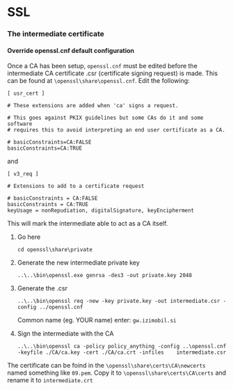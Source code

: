 SSL
====================


### The intermediate certificate

#### Override openssl.cnf default configuration
Once a CA has been setup, `openssl.cnf` must be edited before the intermediate CA certificate .csr (certificate signing request) 
is made. This can be found at `\openssl\share\openssl.cnf`. Edit the following:

```
[ usr_cert ]

# These extensions are added when 'ca' signs a request.

# This goes against PKIX guidelines but some CAs do it and some software
# requires this to avoid interpreting an end user certificate as a CA.

# basicConstraints=CA:FALSE
basicConstraints=CA:TRUE
```
and
```
[ v3_req ]

# Extensions to add to a certificate request

# basicConstraints = CA:FALSE
basicConstraints = CA:TRUE
keyUsage = nonRepudiation, digitalSignature, keyEncipherment
```
This will mark the intermediate able to act as a CA itself.

1. Go here
   ```
   cd openssl\share\private
   ```
2. Generate the new intermediate private key
   ```
   ..\..\bin\openssl.exe genrsa -des3 -out private.key 2048
   ```
3. Generate the .csr
   ```
   ..\..\bin\openssl req -new -key private.key -out intermediate.csr -config ../openssl.cnf
   ```

   Common name (eg. YOUR name) enter: `gw.izimobil.si`

4. Sign the intermediate with the CA
   ```
   ..\..\bin\openssl ca -policy policy_anything -config ..\openssl.cnf -keyfile ./CA/ca.key -cert ./CA/ca.crt -infiles    intermediate.csr
   ```

The certificate can be foind in the `\openssl\share\certs\CA\newcerts` named something like `09.pem`.
Copy it to `\openssl\share\certs\CA\certs` and rename it to `intermediate.crt`

